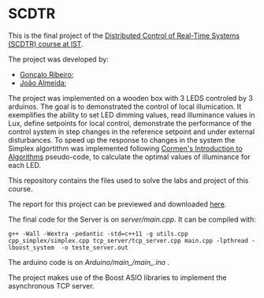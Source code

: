 # SCDTR 
This is the final project of the [Distributed Control of Real-Time Systems (SCDTR) course at IST](https://fenix.tecnico.ulisboa.pt/cursos/meec/disciplina-curricular/1529008375879). 

The project was developed by:
- [Gonçalo Ribeiro](https://github.com/goncalor);
- [João Almeida](https://github.com/Joao-M-Almeida/);

The project was implemented on a wooden box with 3 LEDS controled by 3 arduinos. The goal is to demonstrated the control of local illumication. It exemplifies the ability to set LED dimming values, read illuminance values in Lux, define setpoints for local control, demonstrate the performance of the control system in step changes in the reference setpoint and under external disturbances. To speed up the response to changes in the system the Simplex algortithm was implemented following [Cormen's Introduction to Algorithms](https://en.wikipedia.org/wiki/Introduction_to_Algorithms) pseudo-code, to calculate the optimal values of illuminance for each LED.

This repository contains the files used to solve the labs and project of this course.

The report for this project can be previewed and downloaded [here](report/final/report.pdf).

The final code for the Server is on  *server/main.cpp*. It can be compiled with:

```
g++ -Wall -Wextra -pedantic -std=c++11 -g utils.cpp cpp_simplex/simplex.cpp tcp_server/tcp_server.cpp main.cpp -lpthread -lboost_system  -o teste_server.out
```
The arduino code is on *Arduino/main_/main_.ino* .

The project makes use of the Boost ASIO libraries to implement the asynchronous TCP server.

